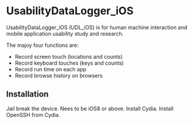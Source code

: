 # UsabilityDataLogger_iOS

UsabilityDataLogger_iOS (UDL_iOS) is for human machine interaction and mobile application usability study and research. 

The majoy four functions are: 
- Record screen touch (locations and counts)
- Record keyboard touches (keys and counts)
- Record run time on each app
- Record browse history on browsers 

## Installation 
  Jail break the device. Nees to be iOS8 or above. 
  Install Cydia. 
  Install OpenSSH from Cydia.  


